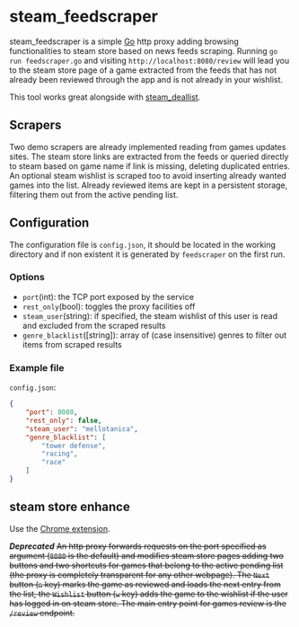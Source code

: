 # steam_feedscraper
steam_feedscraper is a simple [Go](https://golang.org) http proxy adding browsing functionalities to steam store based on news feeds scraping.
Running `go run feedscraper.go` and visiting `http://localhost:8080/review` will lead you to the steam store page of a game extracted from the feeds that has not already been reviewed through the app and is not already in your wishlist.

This tool works great alongside with [steam_deallist](https://github.com/mellotanica/steam_deallist).

## Scrapers

Two demo scrapers are already implemented reading from games updates sites.
The steam store links are extracted from the feeds or queried directly to steam based on game name if link is missing, deleting duplicated entries.
An optional steam wishlist is scraped too to avoid inserting already wanted games into the list.
Already reviewed items are kept in a persistent storage, filtering them out from the active pending list.

## Configuration

The configuration file is `config.json`, it should be located in the working directory and if non existent it is generated by `feedscraper` on the first run.

### Options
- `port`(int): the TCP port exposed by the service
- `rest_only`(bool): toggles the proxy facilities off
- `steam_user`(string): if specified, the steam wishlist of this user is read and excluded from the scraped results
- `genre_blacklist`(\[string\]): array of (case insensitive) genres to filter out items from scraped results

### Example file
`config.json`:
```json
{
	"port": 8080,
	"rest_only": false,
	"steam_user": "mellotanica",
	"genre_blacklist": [
		"tower defense",
		"racing",
		"race"
	]
}
```

## steam store enhance

Use the [Chrome extension](https://github.com/mellotanica/Custom_Gamelist).

*_**Deprecated**_*
~~An http proxy forwards requests on the port specified as argument (`8080` is the default) and modifies steam store pages adding two buttons and two shortcuts for games that belong to the active pending list (the proxy is completely transparent for any other webpage).
The `Next` button (`n` key) marks the game as reviewed and loads the next entry from the list, the `Wishlist` button (`w` key) adds the game to the wishlist if the user has logged in on steam store.
The main entry point for games review is the `/review` endpoint.~~
